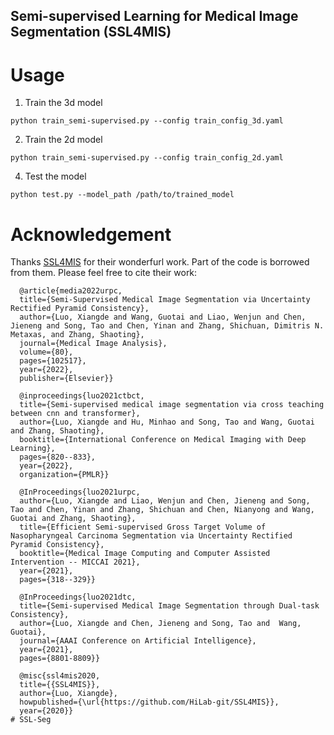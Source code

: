 ## Semi-supervised Learning for Medical Image Segmentation (**SSL4MIS**)


# Usage


1. Train the 3d model
```
python train_semi-supervised.py --config train_config_3d.yaml
```
2. Train the 2d model
```
python train_semi-supervised.py --config train_config_2d.yaml
```
4. Test the model 
```
python test.py --model_path /path/to/trained_model
```
# Acknowledgement
Thanks [SSL4MIS](https://github.com/HiLab-git/SSL4MIS) for their wonderfurl work. Part of the code is borrowed from them. Please feel free to cite their work:
```
  @article{media2022urpc,
  title={Semi-Supervised Medical Image Segmentation via Uncertainty Rectified Pyramid Consistency},
  author={Luo, Xiangde and Wang, Guotai and Liao, Wenjun and Chen, Jieneng and Song, Tao and Chen, Yinan and Zhang, Shichuan, Dimitris N. Metaxas, and Zhang, Shaoting},
  journal={Medical Image Analysis},
  volume={80},
  pages={102517},
  year={2022},
  publisher={Elsevier}}
  
  @inproceedings{luo2021ctbct,
  title={Semi-supervised medical image segmentation via cross teaching between cnn and transformer},
  author={Luo, Xiangde and Hu, Minhao and Song, Tao and Wang, Guotai and Zhang, Shaoting},
  booktitle={International Conference on Medical Imaging with Deep Learning},
  pages={820--833},
  year={2022},
  organization={PMLR}}

  @InProceedings{luo2021urpc,
  author={Luo, Xiangde and Liao, Wenjun and Chen, Jieneng and Song, Tao and Chen, Yinan and Zhang, Shichuan and Chen, Nianyong and Wang, Guotai and Zhang, Shaoting},
  title={Efficient Semi-supervised Gross Target Volume of Nasopharyngeal Carcinoma Segmentation via Uncertainty Rectified Pyramid Consistency},
  booktitle={Medical Image Computing and Computer Assisted Intervention -- MICCAI 2021},
  year={2021},
  pages={318--329}}
   
  @InProceedings{luo2021dtc,
  title={Semi-supervised Medical Image Segmentation through Dual-task Consistency},
  author={Luo, Xiangde and Chen, Jieneng and Song, Tao and  Wang, Guotai},
  journal={AAAI Conference on Artificial Intelligence},
  year={2021},
  pages={8801-8809}}
  
  @misc{ssl4mis2020,
  title={{SSL4MIS}},
  author={Luo, Xiangde},
  howpublished={\url{https://github.com/HiLab-git/SSL4MIS}},
  year={2020}}
# SSL-Seg
